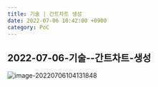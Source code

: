 ```yaml
---
title: 기술 | 간트차트 생성
date: 2022-07-06 10:42:00 +0900
category: PoC
---
```


## 2022-07-06-기술--간트차트-생성

![image-20220706104131848](C:\Users\km.park\AppData\Roaming\Typora\typora-user-images\image-20220706104131848.png)